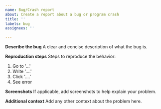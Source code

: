```yaml
---
name: Bug/Crash report
about: Create a report about a bug or program crash
title: ''
labels: bug
assignees: ''

---
```


**Describe the bug**
A clear and concise description of what the bug is.

**Reproduction steps**
Steps to reproduce the behavior:
1. Go to '...'
2. Write '....'
3. Click '....'
4. See error

**Screenshots**
If applicable, add screenshots to help explain your problem.

**Additional context**
Add any other context about the problem here.
